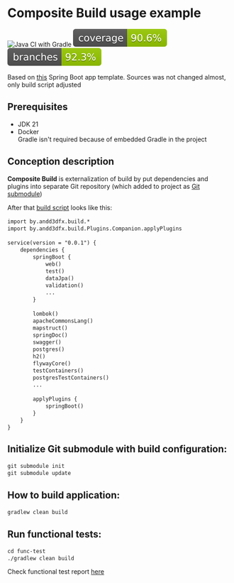 # Composite Build usage example

![Java CI with Gradle](https://github.com/andrei-punko/composite-build-usage-example/workflows/Java%20CI%20with%20Gradle/badge.svg)
[![Coverage](.github/badges/jacoco.svg)](https://github.com/andrei-punko/composite-build-usage-example/actions/workflows/gradle.yml)
[![Branches](.github/badges/branches.svg)](https://github.com/andrei-punko/composite-build-usage-example/actions/workflows/gradle.yml)

Based on [this](https://github.com/andrei-punko/spring-boot-2-template) Spring Boot app template.
Sources was not changed almost, only build script adjusted

## Prerequisites

- JDK 21
- Docker  
  Gradle isn't required because of embedded Gradle in the project

## Conception description

**Composite Build** is externalization of build by put dependencies and plugins into separate Git repository
(which added to project as [Git submodule](.gitmodules))

After that [build script](build.gradle.kts) looks like this:

```
import by.andd3dfx.build.*
import by.andd3dfx.build.Plugins.Companion.applyPlugins

service(version = "0.0.1") {
    dependencies {
        springBoot {
            web()
            test()
            dataJpa()
            validation()
            ...
        }

        lombok()
        apacheCommonsLang()
        mapstruct()
        springDoc()
        swagger()
        postgres()
        h2()
        flywayCore()
        testContainers()
        postgresTestContainers()
        ...

        applyPlugins {
            springBoot()
        }
    }
}
```

## Initialize Git submodule with build configuration:
```
git submodule init
git submodule update
```

## How to build application:
```
gradlew clean build
```

## Run functional tests:

    cd func-test
    ./gradlew clean build

Check functional test report [here](func-test/build/spock-reports/index.html)
